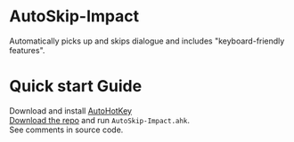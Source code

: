 # AutoSkip-Impact
Automatically picks up and skips dialogue and includes "keyboard-friendly features".
# Quick start Guide
Download and install [AutoHotKey](https://www.autohotkey.com/)\
[Download the repo](https://github.com/CleveTok3125/AutoSkip-Impact/archive/refs/heads/main.zip) and run `AutoSkip-Impact.ahk`.\
See comments in source code.
